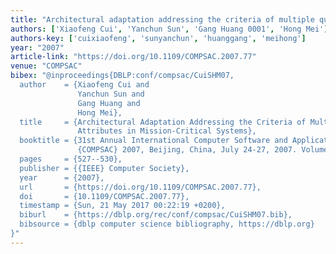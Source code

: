 ```yaml
---
title: "Architectural adaptation addressing the criteria of multiple quality attributes in mission-critical systems"
authors: ['Xiaofeng Cui', 'Yanchun Sun', 'Gang Huang 0001', 'Hong Mei']
authors-key: ['cuixiaofeng', 'sunyanchun', 'huanggang', 'meihong']
year: "2007"
article-link: "https://doi.org/10.1109/COMPSAC.2007.77"
venue: "COMPSAC"
bibex: "@inproceedings{DBLP:conf/compsac/CuiSHM07,
  author    = {Xiaofeng Cui and
               Yanchun Sun and
               Gang Huang and
               Hong Mei},
  title     = {Architectural Adaptation Addressing the Criteria of Multiple Quality
               Attributes in Mission-Critical Systems},
  booktitle = {31st Annual International Computer Software and Applications Conference,
               {COMPSAC} 2007, Beijing, China, July 24-27, 2007. Volume 1},
  pages     = {527--530},
  publisher = {{IEEE} Computer Society},
  year      = {2007},
  url       = {https://doi.org/10.1109/COMPSAC.2007.77},
  doi       = {10.1109/COMPSAC.2007.77},
  timestamp = {Sun, 21 May 2017 00:22:19 +0200},
  biburl    = {https://dblp.org/rec/conf/compsac/CuiSHM07.bib},
  bibsource = {dblp computer science bibliography, https://dblp.org}
}"
---
```

